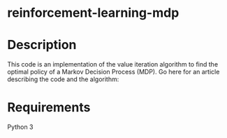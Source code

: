 # reinforcement-learning-mdp

# Description

This code is an implementation of the value iteration algorithm to find the optimal policy of a Markov Decision Process (MDP). 
Go here for an article describing the code and the algorithm: 


# Requirements
Python 3
